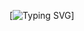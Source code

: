 [![Typing SVG](https://readme-typing-svg.demolab.com?font=Rubik&pause=1000&width=435&lines=quan1am.;The+coolest+person+on+the+internet.+%F0%9F%98%8E;Fixing+bugs+since+2020!+%F0%9F%90%9B;Working+on+Fluid+Client!)]

<!---
Quantamyt/Quantamyt is a ✨ special ✨ repository because its `README.md` (this file) appears on your GitHub profile.
You can click the Preview link to take a look at your changes.
--->
